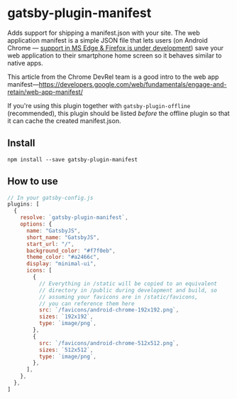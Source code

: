 # gatsby-plugin-manifest

Adds support for shipping a manifest.json with your site. The web
application manifest is a simple JSON file that lets users (on Android
Chrome — [support in MS Edge & Firefox is under
development](http://caniuse.com/#feat=web-app-manifest)) save your web
application to their smartphone home screen so it behaves similar to
native apps.

This article from the Chrome DevRel team is a good intro to the web app
manifest—https://developers.google.com/web/fundamentals/engage-and-retain/web-app-manifest/

If you're using this plugin together with `gatsby-plugin-offline`
(recommended), this plugin should be listed *before* the offline plugin
so that it can cache the created manifest.json.

## Install

`npm install --save gatsby-plugin-manifest`

## How to use

```javascript
// In your gatsby-config.js
plugins: [
  {
    resolve: `gatsby-plugin-manifest`,
    options: {
      name: "GatsbyJS",
      short_name: "GatsbyJS",
      start_url: "/",
      background_color: "#f7f0eb",
      theme_color: "#a2466c",
      display: "minimal-ui",
      icons: [
        {
          // Everything in /static will be copied to an equivalent
          // directory in /public during development and build, so
          // assuming your favicons are in /static/favicons,
          // you can reference them here
          src: `/favicons/android-chrome-192x192.png`,
          sizes: `192x192`,
          type: `image/png`,
        },
        {
          src: `/favicons/android-chrome-512x512.png`,
          sizes: `512x512`,
          type: `image/png`,
        },
      ],
    },
  },
]
```
